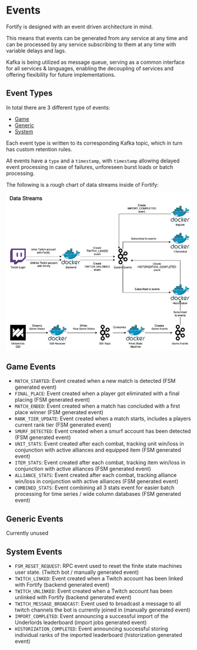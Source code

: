 # Events

Fortify is designed with an event driven architecture in mind.

This means that events can be generated from any service at any time and can be processed by any service subscribing to them at any time with variable delays and lags.

Kafka is being utilized as message queue, serving as a common interface for all services & languages, enabling the decoupling of services and offering flexibility for future implementations.

## Event Types

In total there are 3 different type of events:

- [Game](#Game-Events)
- [Generic](#Generic-Events)
- [System](#System-Events)

Each event type is written to its corresponding Kafka topic, which in turn has custom retention rules.

All events have a `type` and a `timestamp`, with `timestamp` allowing delayed event processing in case of failures, unforeseen burst loads or batch processing.

The following is a rough chart of data streams inside of Fortify:

![data streams chart](assets/events.png)

## Game Events

- `MATCH_STARTED`: Event created when a new match is detected (FSM generated event)
- `FINAL_PLACE`: Event created when a player got eliminated with a final placing (FSM generated event)
- `MATCH_ENDED`: Event created when a match has concluded with a first place winner (FSM generated event)
- `RANK_TIER_UPDATE`: Event created when a match starts, includes a players current rank tier (FSM generated event)
- `SMURF_DETECTED`: Event created when a smurf account has been detected (FSM generated event)
- `UNIT_STATS`: Event created after each combat, tracking unit win/loss in conjunction with active alliances and equipped item (FSM generated event)
- `ITEM_STATS`: Event created after each combat, tracking item win/loss in conjunction with active alliances (FSM generated event)
- `ALLIANCE_STATS`: Event created after each combat, tracking alliance win/loss in conjunction with active alliances (FSM generated event)
- `COMBINED_STATS`: Event combining all 3 stats event for easier batch processing for time series / wide column databases (FSM generated event)

## Generic Events

Currently unused

## System Events

- `FSM_RESET_REQUEST`: RPC event used to reset the finite state machines user state. (Twitch bot / manually generated event)
- `TWITCH_LINKED`: Event created when a Twitch account has been linked with Fortify (backend generated event)
- `TWITCH_UNLINKED`: Event created when a Twitch account has been unlinked with Fortify (backend generated event)
- `TWITCH_MESSAGE_BROADCAST`: Event used to broadcast a message to all twitch channels the bot is currently joined in (manually generated event)
- `IMPORT_COMPLETED`: Event announcing a successful import of the Underlords leaderboard (import jobs generated event)
- `HISTORIZATION_COMPLETED`: Event announcing successful storing individual ranks of the imported leaderboard (historization generated event)
